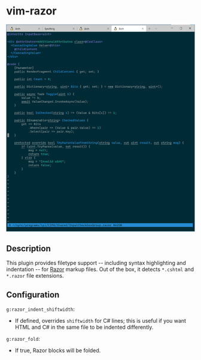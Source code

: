 # vim-razor

![vim-razor demo](demo.png)

## Description

This plugin provides filetype support -- including syntax highlighting and indentation -- for [Razor](https://docs.microsoft.com/en-us/aspnet/core/mvc/views/razor) markup files. Out of the box, it detects `*.cshtml` and `*.razor` file extensions.

## Configuration

`g:razor_indent_shiftwidth`:
* If defined, overrides `shiftwidth` for C# lines; this is useful if you want HTML and C# in the same file to be indented differently.

`g:razor_fold`:
* If true, Razor blocks will be folded.
